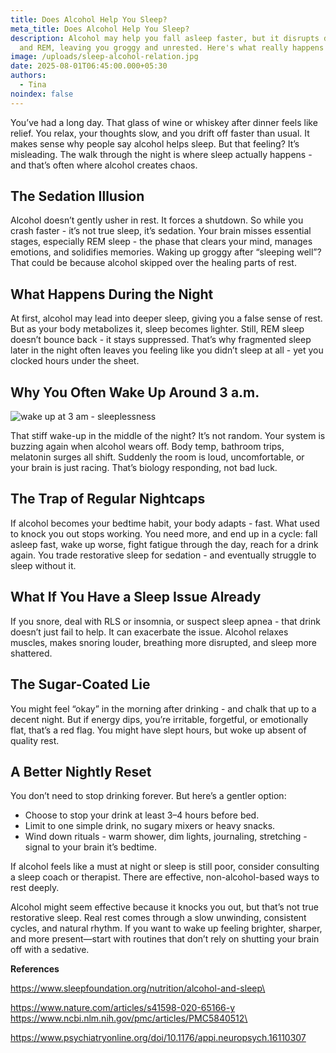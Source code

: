 ```yaml
---
title: Does Alcohol Help You Sleep?
meta_title: Does Alcohol Help You Sleep?
description: Alcohol may help you fall asleep faster, but it disrupts deep sleep
  and REM, leaving you groggy and unrested. Here's what really happens at night.
image: /uploads/sleep-alcohol-relation.jpg
date: 2025-08-01T06:45:00.000+05:30
authors:
  - Tina
noindex: false
---
```

You’ve had a long day. That glass of wine or whiskey after dinner feels like relief. You relax, your thoughts slow, and you drift off faster than usual. It makes sense why people say alcohol helps sleep. But that feeling? It’s misleading. The walk through the night is where sleep actually happens - and that’s often where alcohol creates chaos.

## **The Sedation Illusion**

Alcohol doesn’t gently usher in rest. It forces a shutdown. So while you crash faster - it’s not true sleep, it’s sedation. Your brain misses essential stages, especially REM sleep - the phase that clears your mind, manages emotions, and solidifies memories. Waking up groggy after “sleeping well”? That could be because alcohol skipped over the healing parts of rest.

## **What Happens During the Night**

At first, alcohol may lead into deeper sleep, giving you a false sense of rest. But as your body metabolizes it, sleep becomes lighter. Still, REM sleep doesn’t bounce back - it stays suppressed. That’s why fragmented sleep later in the night often leaves you feeling like you didn’t sleep at all - yet you clocked hours under the sheet.

## **Why You Often Wake Up Around 3 a.m.**

![wake up at 3 am - sleeplessness](/uploads/wake-up-3am.jpg)

That stiff wake-up in the middle of the night? It’s not random. Your system is buzzing again when alcohol wears off. Body temp, bathroom trips, melatonin surges all shift. Suddenly the room is loud, uncomfortable, or your brain is just racing. That’s biology responding, not bad luck.

## **The Trap of Regular Nightcaps**

If alcohol becomes your bedtime habit, your body adapts - fast. What used to knock you out stops working. You need more, and end up in a cycle: fall asleep fast, wake up worse, fight fatigue through the day, reach for a drink again. You trade restorative sleep for sedation - and eventually struggle to sleep without it.

## **What If You Have a Sleep Issue Already**

If you snore, deal with RLS or insomnia, or suspect sleep apnea - that drink doesn’t just fail to help. It can exacerbate the issue. Alcohol relaxes muscles, makes snoring louder, breathing more disrupted, and sleep more shattered.

## **The Sugar-Coated Lie**

You might feel “okay” in the morning after drinking - and chalk that up to a decent night. But if energy dips, you’re irritable, forgetful, or emotionally flat, that’s a red flag. You might have slept hours, but woke up absent of quality rest.

## **A Better Nightly Reset**

You don’t need to stop drinking forever. But here’s a gentler option:

* Choose to stop your drink at least 3–4 hours before bed.
* Limit to one simple drink, no sugary mixers or heavy snacks.
* Wind down rituals - warm shower, dim lights, journaling, stretching - signal to your brain it’s bedtime.

If alcohol feels like a must at night or sleep is still poor, consider consulting a sleep coach or therapist. There are effective, non-alcohol-based ways to rest deeply.

Alcohol might seem effective because it knocks you out, but that’s not true restorative sleep. Real rest comes through a slow unwinding, consistent cycles, and natural rhythm. If you want to wake up feeling brighter, sharper, and more present—start with routines that don’t rely on shutting your brain off with a sedative.

**References**

https://www.sleepfoundation.org/nutrition/alcohol-and-sleep\

[https://www.nature.com/articles/s41598-020-65166-y
](https://www.nature.com/articles/s41598-020-65166-y)https://www.ncbi.nlm.nih.gov/pmc/articles/PMC5840512\

https://www.psychiatryonline.org/doi/10.1176/appi.neuropsych.16110307
